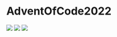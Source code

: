# AdventOfCode2022

![](https://img.shields.io/badge/day%20📅-2-blue) 
![](https://img.shields.io/badge/stars%20⭐-2-yellow)
![](https://img.shields.io/badge/days%20completed-1-red)
